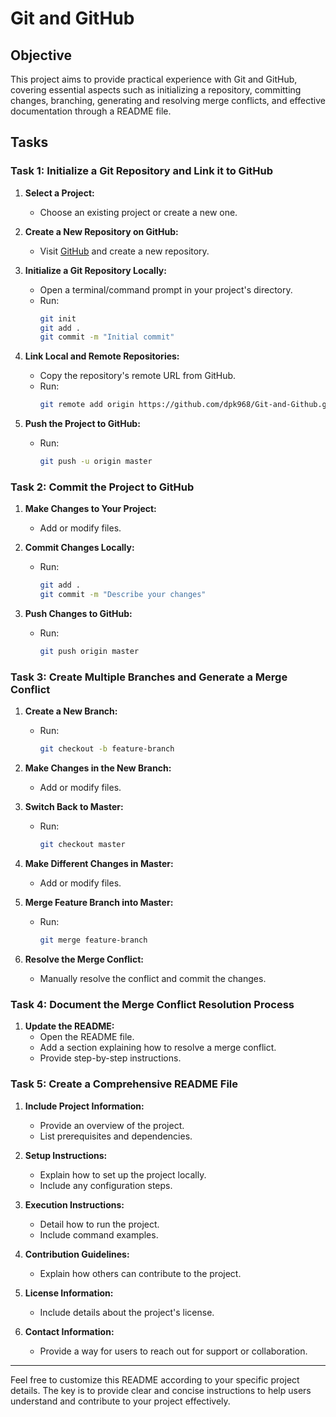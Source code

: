 # Git and GitHub

## Objective
This project aims to provide practical experience with Git and GitHub, covering essential aspects such as initializing a repository, committing changes, branching, generating and resolving merge conflicts, and effective documentation through a README file.

## Tasks

### Task 1: Initialize a Git Repository and Link it to GitHub

1. **Select a Project:**
   - Choose an existing project or create a new one.

2. **Create a New Repository on GitHub:**
   - Visit [GitHub](https://github.com/) and create a new repository.

3. **Initialize a Git Repository Locally:**
   - Open a terminal/command prompt in your project's directory.
   - Run:
     ```bash
     git init
     git add .
     git commit -m "Initial commit"
     ```

4. **Link Local and Remote Repositories:**
   - Copy the repository's remote URL from GitHub.
   - Run:
     ```bash
     git remote add origin https://github.com/dpk968/Git-and-Github.git
     ```

5. **Push the Project to GitHub:**
   - Run:
     ```bash
     git push -u origin master
     ```

### Task 2: Commit the Project to GitHub

1. **Make Changes to Your Project:**
   - Add or modify files.

2. **Commit Changes Locally:**
   - Run:
     ```bash
     git add .
     git commit -m "Describe your changes"
     ```

3. **Push Changes to GitHub:**
   - Run:
     ```bash
     git push origin master
     ```

### Task 3: Create Multiple Branches and Generate a Merge Conflict

1. **Create a New Branch:**
   - Run:
     ```bash
     git checkout -b feature-branch
     ```

2. **Make Changes in the New Branch:**
   - Add or modify files.

3. **Switch Back to Master:**
   - Run:
     ```bash
     git checkout master
     ```

4. **Make Different Changes in Master:**
   - Add or modify files.

5. **Merge Feature Branch into Master:**
   - Run:
     ```bash
     git merge feature-branch
     ```

6. **Resolve the Merge Conflict:**
   - Manually resolve the conflict and commit the changes.

### Task 4: Document the Merge Conflict Resolution Process

1. **Update the README:**
   - Open the README file.
   - Add a section explaining how to resolve a merge conflict.
   - Provide step-by-step instructions.

### Task 5: Create a Comprehensive README File

1. **Include Project Information:**
   - Provide an overview of the project.
   - List prerequisites and dependencies.

2. **Setup Instructions:**
   - Explain how to set up the project locally.
   - Include any configuration steps.

3. **Execution Instructions:**
   - Detail how to run the project.
   - Include command examples.

4. **Contribution Guidelines:**
   - Explain how others can contribute to the project.

5. **License Information:**
   - Include details about the project's license.

6. **Contact Information:**
   - Provide a way for users to reach out for support or collaboration.

---

Feel free to customize this README according to your specific project details. The key is to provide clear and concise instructions to help users understand and contribute to your project effectively.
